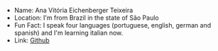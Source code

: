- Name: Ana Vitória Eichenberger Teixeira
- Location: I'm from Brazil in the state of São Paulo
- Fun Fact: I speak four languages (portuguese, english, german and spanish) and I'm learning italian now.
- Link: [Github](https://github.com/Mackyw)